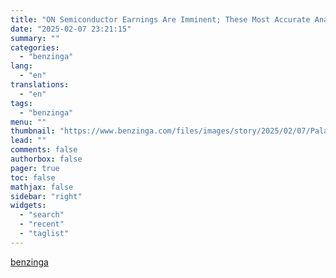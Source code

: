 ```yaml
---
title: "ON Semiconductor Earnings Are Imminent; These Most Accurate Analysts Revise Forecasts Ahead Of Earnings Call"
date: "2025-02-07 23:21:15"
summary: ""
categories:
  - "benzinga"
lang:
  - "en"
translations:
  - "en"
tags:
  - "benzinga"
menu: ""
thumbnail: "https://www.benzinga.com/files/images/story/2025/02/07/Palantir--Amazon--Affirm--Pinterest--And.jpeg"
lead: ""
comments: false
authorbox: false
pager: true
toc: false
mathjax: false
sidebar: "right"
widgets:
  - "search"
  - "recent"
  - "taglist"
---
```




[benzinga](https://www.benzinga.com/25/02/43563376/on-semiconductor-earnings-are-imminent-these-most-accurate-analysts-revise-forecasts-ahead-of-earnings-call)
